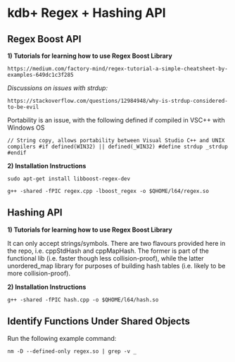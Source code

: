 # kdb+ Regex + Hashing API


## Regex Boost API

__1) Tutorials for learning how to use Regex Boost Library__

`https://medium.com/factory-mind/regex-tutorial-a-simple-cheatsheet-by-examples-649dc1c3f285`

_Discussions on issues with strdup:_

`https://stackoverflow.com/questions/12984948/why-is-strdup-considered-to-be-evil`

Portability is an issue, with the following defined if compiled in VSC++ with Windows OS

`// String copy, allows portability between Visual Studio C++ and UNIX compilers
#if defined(WIN32) || defined(_WIN32)
#define strdup _strdup
#endif`


__2) Installation Instructions__

`sudo apt-get install libboost-regex-dev`

`g++ -shared -fPIC regex.cpp -lboost_regex -o $QHOME/l64/regex.so`







## Hashing API

__1) Tutorials for learning how to use Regex Boost Library__

It can only accept strings/symbols. There are two flavours provided here in the repo, i.e. cppStdHash and cppMapHash. The former is part of the functional lib (i.e. faster though less collision-proof), while the latter unordered_map library for purposes of building hash tables (i.e. likely to be more collision-proof). 


__2) Installation Instructions__

`g++ -shared -fPIC hash.cpp -o $QHOME/l64/hash.so`





## Identify Functions Under Shared Objects

Run the following example command:

`nm -D --defined-only regex.so | grep -v _`
